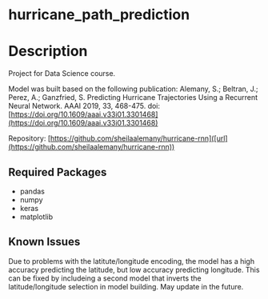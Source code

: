 # hurricane_path_prediction
# Description

Project for Data Science course. 

Model was built based on the following publication: 
Alemany, S.; Beltran, J.; Perez, A.; Ganzfried, S. Predicting Hurricane Trajectories Using a Recurrent Neural Network. AAAI 2019, 33, 468-475. doi: [https://doi.org/10.1609/aaai.v33i01.3301468](https://doi.org/10.1609/aaai.v33i01.3301468)

Repository: 
[https://github.com/sheilaalemany/hurricane-rnn]([url](https://github.com/sheilaalemany/hurricane-rnn))

## Required Packages
* pandas
* numpy
* keras
* matplotlib


## Known Issues
Due to problems with the latitute/longitude encoding, the model has a high accuracy predicting the latitude, but low accuracy predicting longitude. This can be fixed by includeing a second model that inverts the latitude/longitude selection in model building. May update in the future.
